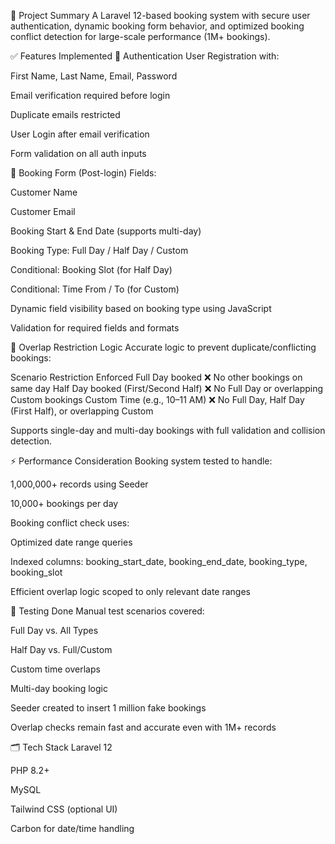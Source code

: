 📘 Project Summary
A Laravel 12-based booking system with secure user authentication, dynamic booking form behavior, and optimized booking conflict detection for large-scale performance (1M+ bookings).

✅ Features Implemented
🔐 Authentication
User Registration with:

First Name, Last Name, Email, Password

Email verification required before login

Duplicate emails restricted

User Login after email verification

Form validation on all auth inputs

📄 Booking Form (Post-login)
Fields:

Customer Name

Customer Email

Booking Start & End Date (supports multi-day)

Booking Type: Full Day / Half Day / Custom

Conditional: Booking Slot (for Half Day)

Conditional: Time From / To (for Custom)

Dynamic field visibility based on booking type using JavaScript

Validation for required fields and formats

🚫 Overlap Restriction Logic
Accurate logic to prevent duplicate/conflicting bookings:

Scenario	Restriction Enforced
Full Day booked	❌ No other bookings on same day
Half Day booked (First/Second Half)	❌ No Full Day or overlapping Custom bookings
Custom Time (e.g., 10–11 AM)	❌ No Full Day, Half Day (First Half), or overlapping Custom

Supports single-day and multi-day bookings with full validation and collision detection.

⚡ Performance Consideration
Booking system tested to handle:

1,000,000+ records using Seeder

10,000+ bookings per day

Booking conflict check uses:

Optimized date range queries

Indexed columns: booking_start_date, booking_end_date, booking_type, booking_slot

Efficient overlap logic scoped to only relevant date ranges

🧪 Testing Done
Manual test scenarios covered:

Full Day vs. All Types

Half Day vs. Full/Custom

Custom time overlaps

Multi-day booking logic

Seeder created to insert 1 million fake bookings

Overlap checks remain fast and accurate even with 1M+ records

🗂 Tech Stack
Laravel 12

PHP 8.2+

MySQL

Tailwind CSS (optional UI)

Carbon for date/time handling

